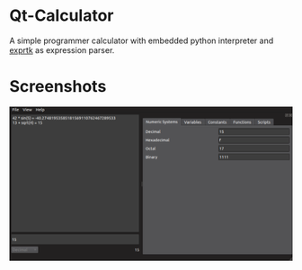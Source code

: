 # Qt-Calculator
A simple programmer calculator with embedded python interpreter and [exprtk](https://github.com/ArashPartow/exprtk) as expression parser.

# Screenshots
![img](.docs/screenshot.png)